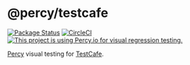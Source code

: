 # @percy/testcafe

[![Package Status](https://img.shields.io/npm/v/@percy/testcafe.svg)](https://www.npmjs.com/package/@percy/testcafe) [![CircleCI](https://circleci.com/gh/percy/percy-testcafe/tree/master.svg?style=svg)](https://circleci.com/gh/percy/percy-testcafe/tree/master) [![This project is using Percy.io for visual regression testing.](https://percy.io/static/images/percy-badge.svg)](https://percy.io/percy/percy-testcafe)

[Percy](https://percy.io) visual testing for [TestCafe](https://www.devexpress.com/products/testcafestudio/).
